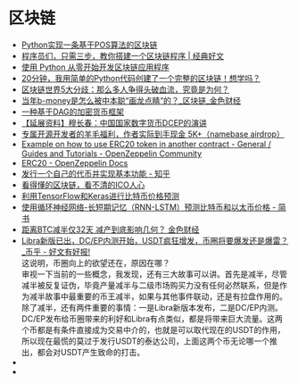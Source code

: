 # 区块链


*   [Python实现一条基于POS算法的区块链](https://learnblockchain.cn/2018/08/07/python-blockchain-with-pos/)
*   [程序员们，只需三步，教你搭建一个区块链程序 | 经典好文](https://blog.csdn.net/blockchain_lemon/article/details/80837336)
*   [使用 Python 从零开始开发区块链应用程序](http://www.ibm.com/developerworks/cn/cloud/library/cl-develop-blockchain-app-in-python/index.html)
*   [20分钟，我用简单的Python代码创建了一个完整的区块链！想学吗？](https://blog.csdn.net/blockchain_lemon/article/details/80891527)
*   [区块链世界5大分歧：那么多人争得头破血流，究竟是为何？](https://www.ihuoqiu.com/Content/information?data=ocXYCW15X4__2FLhgCa8xSKuw__2C__2C)
*   [当年b-money是怎么被中本聪“画龙点睛”的？_区块链_金色财经](https://www.jinse.com/news/blockchain/391111.html)
*   [一种基于DAG的加密货币框架](https://www.hecaijing.com/article/show/15558150950841867.html)
*   [【延展资料】穆长春：中国国家数字货币DCEP的演讲](https://mp.weixin.qq.com/s/9R7O70bxBH3_PEN49sDNiw)
*   [专属开源开发者的羊毛福利，作者实际到手现金 5K+（namebase airdrop）](https://mp.weixin.qq.com/s/sJiLRqtcet5Vt0jZBuRq4g?tdsourcetag=s_pctim_aiomsg)
*   [Example on how to use ERC20 token in another contract - General / Guides and Tutorials - OpenZeppelin Community](https://forum.openzeppelin.com/t/example-on-how-to-use-erc20-token-in-another-contract/1682)
*   [ERC20 - OpenZeppelin Docs](https://docs.openzeppelin.com/contracts/2.x/erc20)
*   [发行一个自己的代币并实现基本功能 - 知乎](https://zhuanlan.zhihu.com/p/34017392)
*   [看得懂的区块链，看不清的ICO人心](https://mp.weixin.qq.com/s/NQq7XyJqRUKM27i2vJ519A)
*   [利用TensorFlow和Keras进行比特币价格预测](https://mp.weixin.qq.com/s/SfambWzLry2IYRPklYk6Bw)
*   [使用循环神经网络-长短期记忆（RNN-LSTM）预测比特币和以太币价格 - 简书](https://www.jianshu.com/p/fe31acf34345)
*   [距离BTC减半仅32天 减产到底影响几何？ 金色财经](https://www.jinse.com/blockchain/625747.html)
*   [Libra新版已出，DC/EP内测开始，USDT疯狂增发，币圈将要爆发还是爆雷？_币乎 - 好文有好报!](https://bihu.com/article/1395186444)         
这说明，币圈向上的欲望还在，原因在哪？           
审视一下当前的一些概念，我发现，还有三大故事可以讲。首先是减半，尽管减半被反复证伪，毕竟产量减半与二级市场购买力没有任何必然联系，但是作为减半故事中最重要的币王减半，如果与其他事件联动，还是有拉盘作用的。除了减半，还有两件重要的事情：一是Libra新版本发布，二是DC/EP内测。          
DC/EP发布给币圈带来的利好和Libra有点类似，都是将带来巨大流量。这两个币都是有条件直接成为交易中介的，也就是可以取代现在的USDT的作用，所以现在最慌的莫过于发行USDT的泰达公司，上面这两个币无论哪一个推出，都会对USDT产生致命的打击。            
*   []()
*   []()
